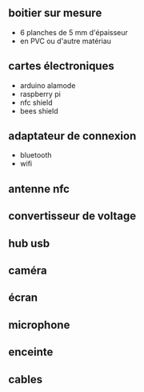 

boitier sur mesure
------------------

- 6 planches de 5 mm d'épaisseur
- en PVC ou d'autre matériau 

cartes électroniques
--------------------

- arduino alamode
- raspberry pi
- nfc shield
- bees shield

adaptateur de connexion
-----------------------

- bluetooth
- wifi


antenne nfc
-----------

convertisseur de voltage
------------------------


hub usb
--------------

caméra
------


écran
-----

microphone
----------

enceinte
--------

cables
------


